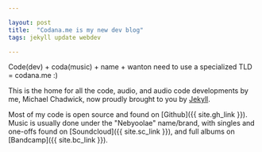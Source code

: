 ```yaml
---

layout: post
title:  "Codana.me is my new dev blog"
tags: jekyll update webdev

---
```


Code(dev) + coda(music) + name + wanton need to use a specialized TLD = codana.me :)

<!--more-->

This is the home for all the code, audio, and audio code developments by me, Michael Chadwick, now proudly brought to you by [Jekyll](https://jekyllrb.com).

Most of my code is open source and found on [Github]({{ site.gh_link }}). Music is usually done under the "Nebyoolae" name/brand, with singles and one-offs found on [Soundcloud]({{ site.sc_link }}), and full albums on [Bandcamp]({{ site.bc_link }}).
